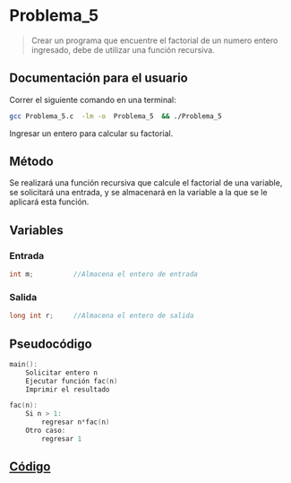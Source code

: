 #     Problema_5

> Crear un programa que encuentre el factorial de un numero entero ingresado, debe de utilizar una función recursiva.

##    Documentación para el usuario

Correr el siguiente comando en una terminal:

```bash
gcc Problema_5.c  -lm -o  Problema_5  && ./Problema_5
```

Ingresar un entero para calcular su factorial.

##    Método

Se realizará una función recursiva que calcule el factorial de una variable, se solicitará una entrada, y se almacenará en la variable a la que se le aplicará esta función.

##    Variables

###   Entrada

```c
int m;          //Almacena el entero de entrada
```

###   Salida

```c
long int r;     //Almacena el entero de salida
```

##    Pseudocódigo

```c
main():
    Solicitar entero n
    Ejecutar función fac(n)
    Imprimir el resultado

fac(n):
    Si n > 1:
        regresar n*fac(n)
    Otro caso:
        regresar 1
```

##    [Código](Problema_5.c)
